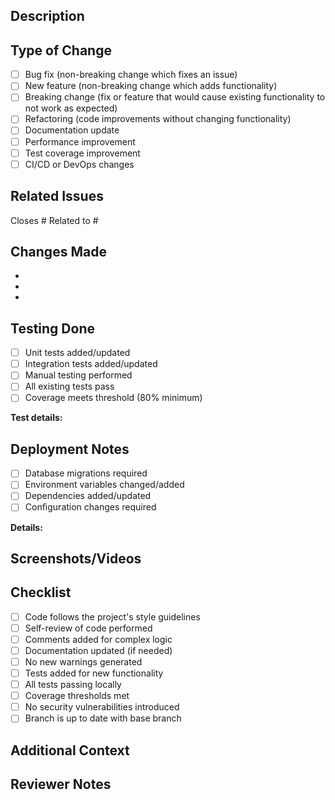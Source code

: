 ## Description
<!-- Provide a brief description of the changes in this PR -->


## Type of Change
<!-- Mark the relevant option with an "x" -->

- [ ] Bug fix (non-breaking change which fixes an issue)
- [ ] New feature (non-breaking change which adds functionality)
- [ ] Breaking change (fix or feature that would cause existing functionality to not work as expected)
- [ ] Refactoring (code improvements without changing functionality)
- [ ] Documentation update
- [ ] Performance improvement
- [ ] Test coverage improvement
- [ ] CI/CD or DevOps changes

## Related Issues
<!-- Link to related issues using #issue_number -->

Closes #
Related to #

## Changes Made
<!-- List the specific changes you made -->

-
-
-

## Testing Done
<!-- Describe the testing you performed -->

- [ ] Unit tests added/updated
- [ ] Integration tests added/updated
- [ ] Manual testing performed
- [ ] All existing tests pass
- [ ] Coverage meets threshold (80% minimum)

**Test details:**


## Deployment Notes
<!-- Any special deployment considerations -->

- [ ] Database migrations required
- [ ] Environment variables changed/added
- [ ] Dependencies added/updated
- [ ] Configuration changes required

**Details:**


## Screenshots/Videos
<!-- If applicable, add screenshots or videos showing the changes -->


## Checklist
<!-- Ensure all items are checked before requesting review -->

- [ ] Code follows the project's style guidelines
- [ ] Self-review of code performed
- [ ] Comments added for complex logic
- [ ] Documentation updated (if needed)
- [ ] No new warnings generated
- [ ] Tests added for new functionality
- [ ] All tests passing locally
- [ ] Coverage thresholds met
- [ ] No security vulnerabilities introduced
- [ ] Branch is up to date with base branch

## Additional Context
<!-- Add any other context about the PR here -->


## Reviewer Notes
<!-- Anything specific you want reviewers to focus on -->

